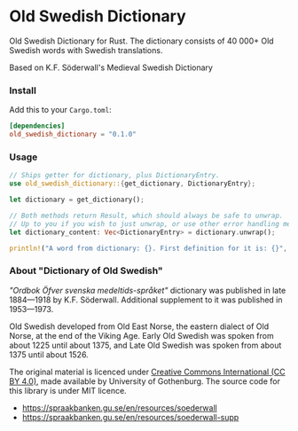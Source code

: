 # Old Swedish Dictionary

Old Swedish Dictionary for Rust. The dictionary consists of 40 000+ Old Swedish words with Swedish translations.

Based on K.F. Söderwall's Medieval Swedish Dictionary

### Install

Add this to your `Cargo.toml`:

```toml
[dependencies]
old_swedish_dictionary = "0.1.0"
```

### Usage


```rust
// Ships getter for dictionary, plus DictionaryEntry.
use old_swedish_dictionary::{get_dictionary, DictionaryEntry};

let dictionary = get_dictionary();

// Both methods return Result, which should always be safe to unwrap.
// Up to you if you wish to just unwrap, or use other error handling method.
let dictionary_content: Vec<DictionaryEntry> = dictionary.unwrap();

println!("A word from dictionary: {}. First definition for it is: {}", &dictionary_content[0].headword, &dictionary_content[0].definitions[0])
```

### About "Dictionary of Old Swedish"

_"Ordbok Öfver svenska medeltids-språket"_ dictionary was published in late 1884—1918 by K.F. Söderwall. Additional supplement to it was published in 1953—1973.

Old Swedish developed from Old East Norse, the eastern dialect of Old Norse, at the end of the Viking Age. Early Old Swedish was spoken from about 1225 until about 1375, and Late Old Swedish was spoken from about 1375 until about 1526.

The original material is licenced under [Creative Commons International (CC BY 4.0)](https://creativecommons.org/licenses/by/4.0/), made available by University of Gothenburg. The source code for this library is under MIT licence.

- https://spraakbanken.gu.se/en/resources/soederwall
- https://spraakbanken.gu.se/en/resources/soederwall-supp

